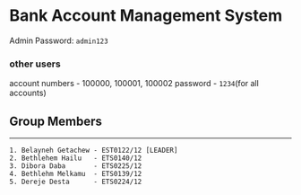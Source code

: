 # Bank Account Management System

Admin Password: `admin123`
### other users
account numbers - 100000, 100001, 100002
password - `1234`(for all accounts)

## Group Members
-----
    1. Belayneh Getachew - EST0122/12 [LEADER]
    2. Bethlehem Hailu   - ETS0140/12
    3. Dibora Daba       - ETS0225/12
    4. Bethlehm Melkamu  - ETS0139/12
    5. Dereje Desta      - ETS0224/12